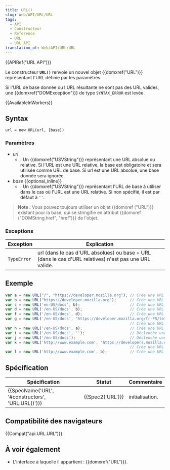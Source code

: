 ```yaml
---
title: URL()
slug: Web/API/URL/URL
tags:
  - API
  - Constructeur
  - Reference
  - URL
  - URL API
translation_of: Web/API/URL/URL
---
```

{{APIRef("URL API")}}

Le constructeur **`URL()`** renvoie un nouvel objet {{domxref("URL")}} représentant l'URL définie par les paramètres.

Si l'URL de base donnée ou l'URL résultante ne sont pas des URL valides, une {{domxref("DOMException")}} de type `SYNTAX_ERROR` est levée.

{{AvailableInWorkers}}

## Syntax

    url = new URL(url, [base])

### Paramètres

- _url_
  - : Un {{domxref("USVString")}} représentant une URL absolue ou relative. Si l'URL est une URL relative, la base est obligatoire et sera utilisée comme URL de base. Si url est une URL absolue, une base donnée sera ignorée.
- _base_ {{optional_inline}}
  - : Un {{domxref("USVString")}} représentant l'URL de base à utiliser dans le cas où l'URL est une URL relative. Si non spécifié, il est par défaut à `''`.

> **Note :** Vous pouvez toujours utiliser un objet {{domxref ("URL")}} existant pour la base, qui se stringifie en attribut {{domxref ("DOMString.href", "href")}} de l'objet.

### Exceptions

| Exception   | Explication                                                                                            |
| ----------- | ------------------------------------------------------------------------------------------------------ |
| `TypeError` | url (dans le cas d'URL absolues) ou base + URL (dans le cas d'URL relatives) n'est pas une URL valide. |

## Exemple

```js
var a = new URL("/", "https://developer.mozilla.org"); // Crée une URL pointant vers 'https://developer.mozilla.org/'
var b = new URL("https://developer.mozilla.org");      // Crée une URL pointant vers 'https://developer.mozilla.org/'
var c = new URL('en-US/docs', b);                      // Crée une URL pointant vers 'https://developer.mozilla.org/en-US/docs'
var d = new URL('/en-US/docs', b);                     // Crée une URL pointant vers 'https://developer.mozilla.org/en-US/docs'
var f = new URL('/en-US/docs', d);                     // Crée une URL pointant vers 'https://developer.mozilla.org/en-US/docs'
var g = new URL('/en-US/docs', "https://developer.mozilla.org/fr-FR/toto");
                                                       // Crée une URL pointant vers 'https://developer.mozilla.org/en-US/docs'
var h = new URL('/en-US/docs', a);                     // Crée une URL pointant vers 'https://developer.mozilla.org/en-US/docs'
var i = new URL('/en-US/docs', '');                    // Déclenche une exception TypeError car '' n'est pas une URL valide
var j = new URL('/en-US/docs');                        // Déclenche une exception TypeError car '/ fr-US / docs' n'est pas une URL valide
var k = new URL('http://www.example.com', 'https://developers.mozilla.com');
                                                       // Crée une URL pointant vers 'http://www.example.com/'
var l = new URL('http://www.example.com', b);          // Crée une URL pointant vers 'http://www.example.com/'
```

## Spécification

| Spécification                                                    | Statut               | Commentaire     |
| ---------------------------------------------------------------- | -------------------- | --------------- |
| {{SpecName('URL', '#constructors', 'URL.URL()')}} | {{Spec2('URL')}} | initialisation. |

## Compatibilité des navigateurs

{{Compat("api.URL.URL")}}

## À voir également

- L'interface à laquelle il appartient : {{domxref("URL")}}.
